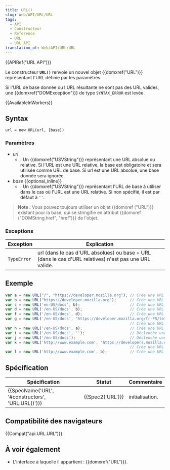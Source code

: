 ```yaml
---
title: URL()
slug: Web/API/URL/URL
tags:
  - API
  - Constructeur
  - Reference
  - URL
  - URL API
translation_of: Web/API/URL/URL
---
```

{{APIRef("URL API")}}

Le constructeur **`URL()`** renvoie un nouvel objet {{domxref("URL")}} représentant l'URL définie par les paramètres.

Si l'URL de base donnée ou l'URL résultante ne sont pas des URL valides, une {{domxref("DOMException")}} de type `SYNTAX_ERROR` est levée.

{{AvailableInWorkers}}

## Syntax

    url = new URL(url, [base])

### Paramètres

- _url_
  - : Un {{domxref("USVString")}} représentant une URL absolue ou relative. Si l'URL est une URL relative, la base est obligatoire et sera utilisée comme URL de base. Si url est une URL absolue, une base donnée sera ignorée.
- _base_ {{optional_inline}}
  - : Un {{domxref("USVString")}} représentant l'URL de base à utiliser dans le cas où l'URL est une URL relative. Si non spécifié, il est par défaut à `''`.

> **Note :** Vous pouvez toujours utiliser un objet {{domxref ("URL")}} existant pour la base, qui se stringifie en attribut {{domxref ("DOMString.href", "href")}} de l'objet.

### Exceptions

| Exception   | Explication                                                                                            |
| ----------- | ------------------------------------------------------------------------------------------------------ |
| `TypeError` | url (dans le cas d'URL absolues) ou base + URL (dans le cas d'URL relatives) n'est pas une URL valide. |

## Exemple

```js
var a = new URL("/", "https://developer.mozilla.org"); // Crée une URL pointant vers 'https://developer.mozilla.org/'
var b = new URL("https://developer.mozilla.org");      // Crée une URL pointant vers 'https://developer.mozilla.org/'
var c = new URL('en-US/docs', b);                      // Crée une URL pointant vers 'https://developer.mozilla.org/en-US/docs'
var d = new URL('/en-US/docs', b);                     // Crée une URL pointant vers 'https://developer.mozilla.org/en-US/docs'
var f = new URL('/en-US/docs', d);                     // Crée une URL pointant vers 'https://developer.mozilla.org/en-US/docs'
var g = new URL('/en-US/docs', "https://developer.mozilla.org/fr-FR/toto");
                                                       // Crée une URL pointant vers 'https://developer.mozilla.org/en-US/docs'
var h = new URL('/en-US/docs', a);                     // Crée une URL pointant vers 'https://developer.mozilla.org/en-US/docs'
var i = new URL('/en-US/docs', '');                    // Déclenche une exception TypeError car '' n'est pas une URL valide
var j = new URL('/en-US/docs');                        // Déclenche une exception TypeError car '/ fr-US / docs' n'est pas une URL valide
var k = new URL('http://www.example.com', 'https://developers.mozilla.com');
                                                       // Crée une URL pointant vers 'http://www.example.com/'
var l = new URL('http://www.example.com', b);          // Crée une URL pointant vers 'http://www.example.com/'
```

## Spécification

| Spécification                                                    | Statut               | Commentaire     |
| ---------------------------------------------------------------- | -------------------- | --------------- |
| {{SpecName('URL', '#constructors', 'URL.URL()')}} | {{Spec2('URL')}} | initialisation. |

## Compatibilité des navigateurs

{{Compat("api.URL.URL")}}

## À voir également

- L'interface à laquelle il appartient : {{domxref("URL")}}.
